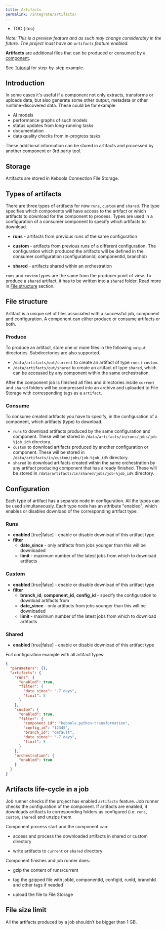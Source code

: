 ```yaml
---
title: Artifacts
permalink: /integrate/artifacts/
---
```


* TOC
{:toc}

*Note: This is a preview feature and as such may change considerably in the future. The project must have an `artifacts` feature enabled.*

**Artifacts** are additional files that can be produced or consumed by a [component](/extend/component). 

See [Tutorial](/integrate/artifacts/tutorial) for step-by-step example.

## Introduction
In some cases it's useful if a component not only extracts, transforms or uploads data, but also generate some other output, metadata or other runtime-discovered data.
These could be for example:
- AI models
- performance graphs of such models
- status updates from long-running tasks
- documentation
- data quality checks from in-progress tasks

These additional information can be stored in artifacts and processed by another component or 3rd party tool.

## Storage
Artifacts are stored in Keboola Connection File Storage.

## Types of artifacts
There are three types of artifacts for now `runs`, `custom` and `shared`. 
The type specifies which components will have access to the artifact or which artifacts to download for the component to process.
Types are used in a configuration of a consumer component to specify which artifacts to download. 

- **runs** - artifacts from previous runs of the same configuration

- **custom** - artifacts from previous runs of a different configuration. The configuration which produced the artifacts will be defined in the consumer configuration (configurationId, componentId, branchId)

- **shared** - artifacts shared within an orchestration

`runs` and `custom` types are the same from the producer point of view. To produce a `shared` artifact, it has to be written into a `shared` folder. Read more in [File structure](#file-structure) section.

## File structure
Artifact is a unique set of files associated with a successful job, component and configuration.
A component can either produce or consume artifacts or both.

### Produce
To produce an artifact, store one or more files in the following `output` directories. Subdirectories are also supported.
- `/data/artifacts/out/current` to create an artifact of type `runs` / `custom`. 
- `/data/artifacts/out/shared` to create an artifact of type `shared`, which can be accessed by any component within the same orchestration.

After the component job is finished all files and directories inside `current` and `shared` folders will be compressed into an archive and uploaded to File Storage with corresponding tags as a `artifact`.

### Consume
To consume created artifacts you have to specify, in the configuration of a component, which artifacts (type) to download.
 - `runs` to download artifacts produced by the same configuration and component. These will be stored in `/data/artifacts/in/runs/jobs/job-%job_id%` directory.
 - `custom` to download artifacts produced by another configuration or component. These will be stored in `/data/artifacts/in/custom/jobs/job-%job_id%` directory.
 - `shared` to download artifacts created within the same orchestration by any artifact producing component that has already finished. These will be stored in `/data/artifacts/in/shared/jobs/job-%job_id%` directory.

## Configuration
Each type of artifact has a separate node in configuration. All the types can be used simultaneously.
Each type node has an attribute "enabled", which enables or disables download of the corresponding artifact type.

### Runs
 - **enabled** [true|false] - enable or disable download of this artifact type
 - **filter** 
   - **date_since** - only artifacts from jobs younger than this will be downloaded
   - **limit** - maximum number of the latest jobs from which to download artifacts 

### Custom
- **enabled** [true|false] - enable or disable download of this artifact type
- **filter**
    - **branch_id**, **component_id**, **config_id**  - specify the configuration to download artifacts from
    - **date_since** - only artifacts from jobs younger than this will be downloaded
    - **limit** - maximum number of the latest jobs from which to download artifacts

### Shared
- **enabled** [true|false] - enable or disable download of this artifact type

Full configuration example with all artifact types:

```json
{
  "parameters": {},
  "artifacts": {
    "runs": {
      "enabled": true,
      "filter": {
        "date_since": "-7 days",
        "limit": 5
      }
    },
    "custom": {
      "enabled": true,
      "filter": {
        "component_id": "keboola.python-transformation",
        "config_id": "12345",
        "branch_id": "default",
        "date_since": "-7 days",
        "limit": 5
      }
    },
    "orchestration": {
      "enabled": true
    }
  }
}
```

## Artifacts life-cycle in a job
Job runner checks if the project has enabled `artifacts` feature.
Job runner checks the configuration of the component.
If artifacts are enabled, it downloads artifacts to corresponding folders as configured (i.e. `runs`, `custom`, `shared`) and unzips them.

Component process start and the component can:

- access and process the downloaded artifacts in shared or custom directory

- write  artifacts to `current` or `shared` directory

Component finishes and job runner does:

- gzip the content of runs/current

- tag the gzipped file with jobId, componentId, configId, runId, branchId and other tags if needed

- upload the file to File Storage 

## File size limit
All the artifacts produced by a job shouldn’t be bigger than 1 GB.
